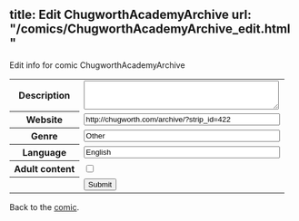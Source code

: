 title: Edit ChugworthAcademyArchive
url: "/comics/ChugworthAcademyArchive_edit.html"
---
Edit info for comic ChugworthAcademyArchive

<form name="comic" action="http://gaepostmail.appspot.com/comic/" method="post">
<table class="comicinfo">
<tr>
<th>Description</th><td><textarea name="description" cols="40" rows="3"></textarea></td>
</tr>
<tr>
<th>Website</th><td><input type="text" name="url" value="http://chugworth.com/archive/?strip_id=422" size="40"/></td>
</tr>
<tr>
<th>Genre</th><td><input type="text" name="genre" value="Other" size="40"/></td>
</tr>
<tr>
<th>Language</th><td><input type="text" name="language" value="English" size="40"/></td>
</tr>
<tr>
<th>Adult content</th><td><input type="checkbox" name="adult" value="adult" /></td>
</tr>
<tr>
<th></th><td>
<input type="hidden" name="comic" value="ChugworthAcademyArchive" />
<input type="submit" name="submit" value="Submit" />
</td>
</tr>
</table>
</form>

Back to the [comic](ChugworthAcademyArchive.html).

